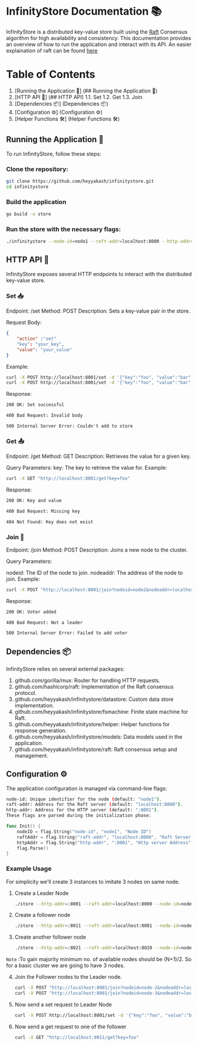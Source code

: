 # InfinityStore Documentation 📚
InfinityStore is a distributed key-value store built using the [Raft](https://developer.hashicorp.com/consul/docs/architecture/consensus) Consensus algorithm for high availability and consistency. This documentation provides an overview of how to run the application and interact with its API.
An easier explaination of raft can be found [here](https://yusufs.medium.com/creating-distributed-kv-database-by-implementing-raft-consensus-using-golang-d0884eef2e28)

# Table of Contents
1. [Running the Application 🚀] (## Running the Application 🚀)
1. [HTTP API 📡] (## HTTP API)
1.1. Set
1.2. Get
1.3. Join
2. [Dependencies 📦] (Dependencies 📦)
3. [Configuration ⚙️] (Configuration ⚙️)
4. [Helper Functions 🛠️] (Helper Functions 🛠️)

## Running the Application 🚀
To run InfinityStore, follow these steps:

### Clone the repository:

```sh
git clone https://github.com/heyyakash/infinitystore.git
cd infinitystore
```

### Build the application
```sh
go build -o store
```

### Run the store with the necessary flags:

```sh
./infinitystore --node-id=node1 --raft-addr=localhost:8000 --http-addr=:8001
```

## HTTP API 📡
InfinityStore exposes several HTTP endpoints to interact with the distributed key-value store.

### Set 📥
Endpoint: /set
Method: POST
Description: Sets a key-value pair in the store.

Request Body:

```json
{
    "action" :"set"
    "key": "your_key",
    "value": "your_value"
}
```
Example:

```sh
curl -X POST http://localhost:8001/set -d '{"key":"foo", "value":"bar","action":"set"}'
curl -X POST http://localhost:8001/set -d '{"key":"foo", "value":"bar","action":"delete"}'
```

Response:
```sh
200 OK: Set successful
```
```sh
400 Bad Request: Invalid body
```
```ssh
500 Internal Server Error: Couldn't add to store
```

### Get 📤
Endpoint: /get
Method: GET
Description: Retrieves the value for a given key.

Query Parameters:
key: The key to retrieve the value for.
Example:

```sh
curl -X GET "http://localhost:8001/get?key=foo"
```
Response:
```sh
200 OK: Key and value
```
```sh
400 Bad Request: Missing key
```
```sh
404 Not Found: Key does not exist
```

### Join 🤝
Endpoint: /join
Method: POST
Description: Joins a new node to the cluster.

Query Parameters:

nodeid: The ID of the node to join.
nodeaddr: The address of the node to join.
Example:

```sh
curl -X POST "http://localhost:8001/join?nodeid=node2&nodeaddr=localhost:8002"
```
Response:
```sh
200 OK: Voter added
```
```ssh
400 Bad Request: Not a leader
```
```ssh
500 Internal Server Error: Failed to add voter
```

## Dependencies 📦
InfinityStore relies on several external packages:

1. github.com/gorilla/mux: Router for handling HTTP requests.
2. github.com/hashicorp/raft: Implementation of the Raft consensus protocol.
3. github.com/heyyakash/infinitystore/datastore: Custom data store implementation.
4. github.com/heyyakash/infinitystore/fsmachine: Finite state machine for Raft.
5. github.com/heyyakash/infinitystore/helper: Helper functions for response generation.
6. github.com/heyyakash/infinitystore/models: Data models used in the application.
7. github.com/heyyakash/infinitystore/raft: Raft consensus setup and management.

## Configuration ⚙️
The application configuration is managed via command-line flags:

```sh
node-id: Unique identifier for the node (default: "node1").
raft-addr: Address for the Raft server (default: "localhost:8000").
http-addr: Address for the HTTP server (default: ":8001").
These flags are parsed during the initialization phase:
```

```go
func Init() {
    nodeID = flag.String("node-id", "node1", "Node ID")
    raftAddr = flag.String("raft-addr", "localhost:8000", "Raft Server Address")
    httpAddr = flag.String("http-addr", ":8001", "Http server Address")
    flag.Parse()
}
```

### Example Usage
For simplicity we'll create 3 instances to imitate 3 nodes on same node.
1. Create a Leader Node
   ```sh
   ./store --http-addr=:8001 --raft-addr=localhost:8000 --node-id=node-1
   ```
2. Create a follower node
   ```sh
   ./store --http-addr=:8011 --raft-addr=localhost:8001 --node-id=node-2
   ```
3. Create another follower node
   ```sh
   ./store --http-addr=:8021 --raft-addr=localhost:8020 --node-id=node-3
   ```
```Note``` :To gain majority minimum no. of available nodes should be (N+1)/2. So for a basic cluster we are going to have 3 nodes.

4. Join the Follower nodes to the Leader node.
    ```sh
    curl -X POST "http://localhost:8001/join?nodeid=node-2&nodeaddr=localhost:8010"
    curl -X POST "http://localhost:8001/join?nodeid=node-3&nodeaddr=localhost:8020"
    ```
5. Now send a set request to Leader Node
    ```sh
    curl -X POST http://localhost:8001/set -d '{"key":"foo", "value":"bar","action":"set"}'
    ```
6. Now send a get request to one of the follower 
    ```sh
    curl -X GET "http://localhost:8011/get?key=foo"
    ```











